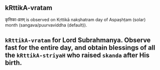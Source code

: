 ## kRttikA-vratam

कृत्तिका-व्रतम् is observed on Kṛttikā nakṣhatram day of Aspaṣhṭam (solar) month (sangava/puurvaviddha (default)).

`kRttikA-vratam` for Lord Subrahmanya. Observe fast for the entire day, and obtain blessings of all the `kRttikA-striyaH` who raised `skanda` after His birth.
---
